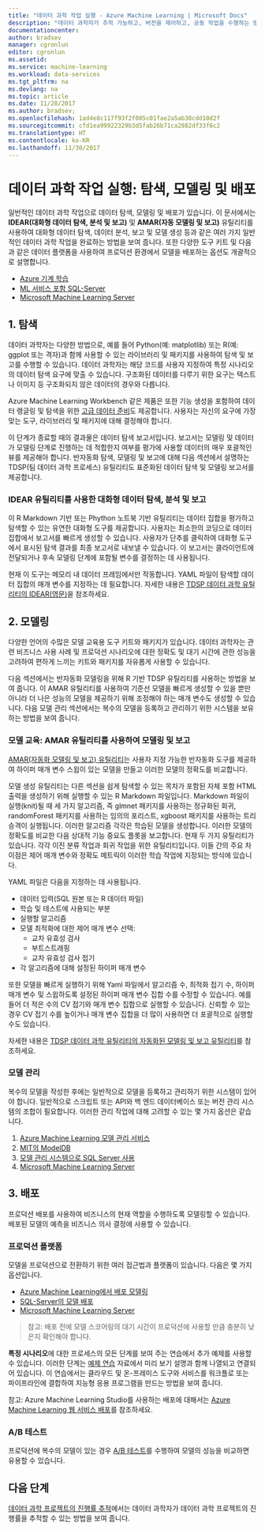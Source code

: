 ```yaml
---
title: "데이터 과학 작업 실행 - Azure Machine Learning | Microsoft Docs"
description: "데이터 과학자가 추적 가능하고, 버전을 제어하고, 공동 작업을 수행하는 방식으로 데이터 과학 프로젝트를 실행하는 방법을 설명합니다."
documentationcenter: 
author: bradsev
manager: cgronlun
editor: cgronlun
ms.assetid: 
ms.service: machine-learning
ms.workload: data-services
ms.tgt_pltfrm: na
ms.devlang: na
ms.topic: article
ms.date: 11/28/2017
ms.author: bradsev;
ms.openlocfilehash: 1ad4e8c117f93f2f085c01fae2a5ab38cdd10d2f
ms.sourcegitcommit: cfd1ea99922329b3d5fab26b71ca2882df33f6c2
ms.translationtype: HT
ms.contentlocale: ko-KR
ms.lasthandoff: 11/30/2017
---
```

# <a name="execute-data-science-tasks-exploration-modeling-and-deployment"></a>데이터 과학 작업 실행: 탐색, 모델링 및 배포

일반적인 데이터 과학 작업으로 데이터 탐색, 모델링 및 배포가 있습니다. 이 문서에서는 **IDEAR(대화형 데이터 탐색, 분석 및 보고)** 및 **AMAR(자동 모델링 및 보고)** 유틸리티를 사용하여 대화형 데이터 탐색, 데이터 분석, 보고 및 모델 생성 등과 같은 여러 가지 일반적인 데이터 과학 작업을 완료하는 방법을 보여 줍니다. 또한 다양한 도구 키트 및 다음과 같은 데이터 플랫폼을 사용하여 프로덕션 환경에서 모델을 배포하는 옵션도 개괄적으로 설명합니다.

- [Azure 기계 학습](../preview/index.yml)
- [ML 서비스 포함 SQL-Server](https://docs.microsoft.com/sql/advanced-analytics/r/r-services#in-database-analytics-with-sql-server)
- [Microsoft Machine Learning Server](https://docs.microsoft.com/machine-learning-server/what-is-machine-learning-server)


## 1. <a name='DataQualityReportUtility-1'></a> 탐색 

데이터 과학자는 다양한 방법으로, 예를 들어 Python(예: matplotlib) 또는 R(예: ggplot 또는 격자)과 함께 사용할 수 있는 라이브러리 및 패키지를 사용하여 탐색 및 보고를 수행할 수 있습니다. 데이터 과학자는 해당 코드를 사용자 지정하여 특정 시나리오의 데이터 탐색 요구에 맞출 수 있습니다. 구조화된 데이터를 다루기 위한 요구는 텍스트나 이미지 등 구조화되지 않은 데이터의 경우와 다릅니다. 

Azure Machine Learning Workbench 같은 제품은 또한 기능 생성을 포함하여 데이터 랭글링 및 탐색을 위한 [고급 데이터 준비](../preview/tutorial-bikeshare-dataprep.md)도 제공합니다. 사용자는 자신의 요구에 가장 맞는 도구, 라이브러리 및 패키지에 대해 결정해야 합니다. 

이 단계가 종료할 때의 결과물은 데이터 탐색 보고서입니다. 보고서는 모델링 및 데이터가 모델링 단계로 진행하는 데 적합한지 여부를 평가에 사용할 데이터의 매우 포괄적인 뷰를 제공해야 합니다. 반자동화 탐색, 모델링 및 보고에 대해 다음 섹션에서 설명하는 TDSP(팀 데이터 과학 프로세스) 유틸리티도 표준화된 데이터 탐색 및 모델링 보고서를 제공합니다. 

### <a name="interactive-data-exploration-analysis-and-reporting-using-the-idear-utility"></a>IDEAR 유틸리티를 사용한 대화형 데이터 탐색, 분석 및 보고

이 R Markdown 기반 또는 Phython 노트북 기반 유틸리티는 데이터 집합을 평가하고 탐색할 수 있는 유연한 대화형 도구를 제공합니다. 사용자는 최소한의 코딩으로 데이터 집합에서 보고서를 빠르게 생성할 수 있습니다. 사용자가 단추를 클릭하여 대화형 도구에서 표시된 탐색 결과를 최종 보고서로 내보낼 수 있습니다. 이 보고서는 클라이언트에 전달되거나 후속 모델링 단계에 포함될 변수를 결정하는 데 사용됩니다.

현재 이 도구는 메모리 내 데이터 프레임에서만 작동합니다. YAML 파일이 탐색할 데이터 집합의 매개 변수를 지정하는 데 필요합니다. 자세한 내용은 [TDSP 데이터 과학 유틸리티의 IDEAR(영문)](https://github.com/Azure/Azure-TDSP-Utilities/tree/master/DataScienceUtilities/DataReport-Utils)을 참조하세요.


## 2. <a name='ModelingUtility-2'></a> 모델링

다양한 언어의 수많은 모델 교육용 도구 키트와 패키지가 있습니다. 데이터 과학자는 관련 비즈니스 사용 사례 및 프로덕션 시나리오에 대한 정확도 및 대기 시간에 관한 성능을 고려하여 편하게 느끼는 키트와 패키지를 자유롭게 사용할 수 있습니다.

다음 섹션에서는 반자동화 모델링을 위해 R 기반 TDSP 유틸리티를 사용하는 방법을 보여 줍니다. 이 AMAR 유틸리티를 사용하여 기준선 모델을 빠르게 생성할 수 있을 뿐만 아니라 더 나은 성능의 모델을 제공하기 위해 조정해야 하는 매개 변수도 생성할 수 있습니다.
다음 모델 관리 섹션에서는 복수의 모델을 등록하고 관리하기 위한 시스템을 보유하는 방법을 보여 줍니다.


### <a name="model-training-modeling-and-reporting-using-the-amar-utility"></a>모델 교육: AMAR 유틸리티를 사용하여 모델링 및 보고

[AMAR(자동화 모델링 및 보고) 유틸리티](https://github.com/Azure/Azure-TDSP-Utilities/tree/master/DataScienceUtilities/Modeling)는 사용자 지정 가능한 반자동화 도구를 제공하여 하이퍼 매개 변수 스윕이 있는 모델을 만들고 이러한 모델의 정확도를 비교합니다. 

모델 생성 유틸리티는 다른 섹션을 쉽게 탐색할 수 있는 목차가 포함된 자체 포함 HTML 출력을 생성하기 위해 실행할 수 있는 R Markdown 파일입니다. Markdown 파일이 실행(knit)될 때 세 가지 알고리즘, 즉 glmnet 패키지를 사용하는 정규화된 회귀, randomForest 패키지를 사용하는 임의의 포리스트, xgboost 패키지를 사용하는 트리 승격이 실행됩니다. 이러한 알고리즘 각각은 학습된 모델을 생성합니다. 이러한 모델의 정확도를 비교한 다음 상대적 기능 중요도 플롯을 보고합니다. 현재 두 가지 유틸리티가 있습니다. 각각 이진 분류 작업과 회귀 작업을 위한 유틸리티입니다. 이들 간의 주요 차이점은 제어 매개 변수와 정확도 메트릭이 이러한 학습 작업에 지정되는 방식에 있습니다. 

YAML 파일은 다음을 지정하는 데 사용됩니다.

- 데이터 입력(SQL 원본 또는 R 데이터 파일) 
- 학습 및 테스트에 사용되는 부분
- 실행할 알고리즘 
- 모델 최적화에 대한 제어 매개 변수 선택:
    - 교차 유효성 검사 
    - 부트스트래핑
    - 교차 유효성 검사 접기
- 각 알고리즘에 대해 설정된 하이퍼 매개 변수 

또한 모델을 빠르게 실행하기 위해 Yaml 파일에서 알고리즘 수, 최적화 접기 수, 하이퍼 매개 변수 및 스윕하도록 설정된 하이퍼 매개 변수 집합 수를 수정할 수 있습니다. 예를 들어 더 적은 수의 CV 접기와 매개 변수 집합으로 실행할 수 있습니다. 신뢰할 수 있는 경우 CV 접기 수를 높이거나 매개 변수 집합을 더 많이 사용하면 더 포괄적으로 실행할 수도 있습니다.

자세한 내용은 [TDSP 데이터 과학 유틸리티의 자동화된 모델링 및 보고 유틸리티](https://github.com/Azure/Azure-TDSP-Utilities/tree/master/DataScienceUtilities/Modeling)를 참조하세요.

### <a name="model-management"></a>모델 관리
복수의 모델을 작성한 후에는 일반적으로 모델을 등록하고 관리하기 위한 시스템이 있어야 합니다. 일반적으로 스크립트 또는 API와 백 엔드 데이터베이스 또는 버전 관리 시스템의 조합이 필요합니다. 이러한 관리 작업에 대해 고려할 수 있는 몇 가지 옵션은 같습니다.

1. [Azure Machine Learning 모델 관리 서비스](../preview/index.yml)
2. [MIT의 ModelDB](https://mitdbg.github.io/modeldb/) 
3. [모델 관리 시스템으로 SQL Server 사용](https://blogs.technet.microsoft.com/dataplatforminsider/2016/10/17/sql-server-as-a-machine-learning-model-management-system/)
4. [Microsoft Machine Learning Server](https://docs.microsoft.com/sql/advanced-analytics/r/r-server-standalone)

## 3. <a name='Deployment-3'></a> 배포

프로덕션 배포를 사용하여 비즈니스의 현재 역할을 수행하도록 모델링할 수 있습니다. 배포된 모델의 예측을 비즈니스 의사 결정에 사용할 수 있습니다.

### <a name="production-platforms"></a>프로덕션 플랫폼
모델을 프로덕션으로 전환하기 위한 여러 접근법과 플랫폼이 있습니다. 다음은 몇 가지 옵션입니다.


- [Azure Machine Learning에서 배포 모델링](https://docs.microsoft.com/azure/machine-learning/preview/model-management-overview)
- [SQL-Server의 모델 배포](https://docs.microsoft.com/sql/advanced-analytics/tutorials/sqldev-py6-operationalize-the-model)
- [Microsoft Machine Learning Server](https://docs.microsoft.com/sql/advanced-analytics/r/r-server-standalone)

>
>
>참고: 배포 전에 모델 스코어링의 대기 시간이 프로덕션에 사용할 만큼 충분히 낮은지 확인해야 합니다.
>

**특정 시나리오**에 대한 프로세스의 모든 단계를 보여 주는 연습에서 추가 예제를 사용할 수 있습니다. 이러한 단계는 [예제 연습](walkthroughs.md) 자료에서 미리 보기 설명과 함께 나열되고 연결되어 있습니다. 이 연습에서는 클라우드 및 온-프레미스 도구와 서비스를 워크플로 또는 파이프라인에 결합하여 지능형 응용 프로그램을 만드는 방법을 보여 줍니다.

참고: Azure Machine Learning Studio를 사용하는 배포에 대해서는 [Azure Machine Learning 웹 서비스 배포](../studio/publish-a-machine-learning-web-service.md)를 참조하세요.

### <a name="ab-testing"></a>A/B 테스트
프로덕션에 복수의 모델이 있는 경우 [A/B 테스트](https://en.wikipedia.org/wiki/A/B_testing)를 수행하여 모델의 성능을 비교하면 유용할 수 있습니다. 

 
## <a name="next-steps"></a>다음 단계

[데이터 과학 프로젝트의 진행률 추적](track-progress.md)에서는 데이터 과학자가 데이터 과학 프로젝트의 진행률을 추적할 수 있는 방법을 보여 줍니다.
 


